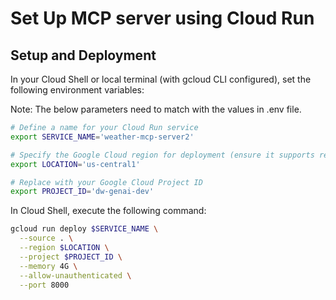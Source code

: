 # Set Up MCP server using Cloud Run

## Setup and Deployment



In your Cloud Shell or local terminal (with gcloud CLI configured), set the following environment variables:

Note: The below parameters need to match with the values in .env file.

```bash
# Define a name for your Cloud Run service
export SERVICE_NAME='weather-mcp-server2'

# Specify the Google Cloud region for deployment (ensure it supports required services)
export LOCATION='us-central1'

# Replace with your Google Cloud Project ID
export PROJECT_ID='dw-genai-dev'
```

In Cloud Shell, execute the following command:


```bash
gcloud run deploy $SERVICE_NAME \
  --source . \
  --region $LOCATION \
  --project $PROJECT_ID \
  --memory 4G \
  --allow-unauthenticated \
  --port 8000

```

